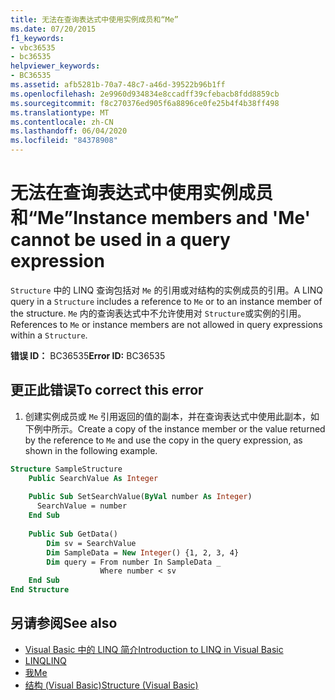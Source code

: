 ```yaml
---
title: 无法在查询表达式中使用实例成员和“Me”
ms.date: 07/20/2015
f1_keywords:
- vbc36535
- bc36535
helpviewer_keywords:
- BC36535
ms.assetid: afb5281b-70a7-48c7-a46d-39522b96b1ff
ms.openlocfilehash: 2e9960d934834e8ccadff39cfebacb8fdd8859cb
ms.sourcegitcommit: f8c270376ed905f6a8896ce0fe25b4f4b38ff498
ms.translationtype: MT
ms.contentlocale: zh-CN
ms.lasthandoff: 06/04/2020
ms.locfileid: "84378908"
---
```

# <a name="instance-members-and-me-cannot-be-used-in-a-query-expression"></a><span data-ttu-id="dd590-102">无法在查询表达式中使用实例成员和“Me”</span><span class="sxs-lookup"><span data-stu-id="dd590-102">Instance members and 'Me' cannot be used in a query expression</span></span>
<span data-ttu-id="dd590-103">`Structure` 中的 LINQ 查询包括对 `Me` 的引用或对结构的实例成员的引用。</span><span class="sxs-lookup"><span data-stu-id="dd590-103">A LINQ query in a `Structure` includes a reference to `Me` or to an instance member of the structure.</span></span> <span data-ttu-id="dd590-104">`Me` 内的查询表达式中不允许使用对 `Structure`或实例的引用。</span><span class="sxs-lookup"><span data-stu-id="dd590-104">References to `Me` or instance members are not allowed in query expressions within a `Structure`.</span></span>  
  
 <span data-ttu-id="dd590-105">**错误 ID：** BC36535</span><span class="sxs-lookup"><span data-stu-id="dd590-105">**Error ID:** BC36535</span></span>  
  
## <a name="to-correct-this-error"></a><span data-ttu-id="dd590-106">更正此错误</span><span class="sxs-lookup"><span data-stu-id="dd590-106">To correct this error</span></span>  
  
1. <span data-ttu-id="dd590-107">创建实例成员或 `Me` 引用返回的值的副本，并在查询表达式中使用此副本，如下例中所示。</span><span class="sxs-lookup"><span data-stu-id="dd590-107">Create a copy of the instance member or the value returned by the reference to `Me` and use the copy in the query expression, as shown in the following example.</span></span>  
  
```vb  
Structure SampleStructure  
    Public SearchValue As Integer  
  
    Public Sub SetSearchValue(ByVal number As Integer)  
      SearchValue = number  
    End Sub  
  
    Public Sub GetData()  
        Dim sv = SearchValue  
        Dim SampleData = New Integer() {1, 2, 3, 4}  
        Dim query = From number In SampleData _  
                    Where number < sv  
    End Sub  
End Structure  
```  
  
## <a name="see-also"></a><span data-ttu-id="dd590-108">另请参阅</span><span class="sxs-lookup"><span data-stu-id="dd590-108">See also</span></span>

- [<span data-ttu-id="dd590-109">Visual Basic 中的 LINQ 简介</span><span class="sxs-lookup"><span data-stu-id="dd590-109">Introduction to LINQ in Visual Basic</span></span>](../programming-guide/language-features/linq/introduction-to-linq.md)
- [<span data-ttu-id="dd590-110">LINQ</span><span class="sxs-lookup"><span data-stu-id="dd590-110">LINQ</span></span>](../programming-guide/language-features/linq/index.md)
- [<span data-ttu-id="dd590-111">我</span><span class="sxs-lookup"><span data-stu-id="dd590-111">Me</span></span>](../programming-guide/program-structure/me-my-mybase-and-myclass.md#me)
- [<span data-ttu-id="dd590-112">结构 (Visual Basic)</span><span class="sxs-lookup"><span data-stu-id="dd590-112">Structure (Visual Basic)</span></span>](../language-reference/statements/structure-statement.md)
